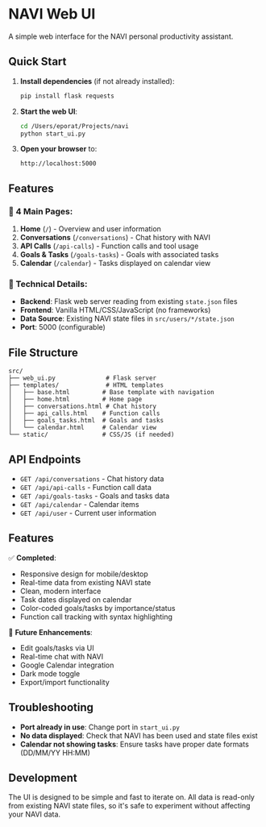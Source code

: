 # NAVI Web UI

A simple web interface for the NAVI personal productivity assistant.

## Quick Start

1. **Install dependencies** (if not already installed):
   ```bash
   pip install flask requests
   ```

2. **Start the web UI**:
   ```bash
   cd /Users/eporat/Projects/navi
   python start_ui.py
   ```

3. **Open your browser** to:
   ```
   http://localhost:5000
   ```

## Features

### 📱 4 Main Pages:

1. **Home** (`/`) - Overview and user information
2. **Conversations** (`/conversations`) - Chat history with NAVI
3. **API Calls** (`/api-calls`) - Function calls and tool usage
4. **Goals & Tasks** (`/goals-tasks`) - Goals with associated tasks
5. **Calendar** (`/calendar`) - Tasks displayed on calendar view

### 🔧 Technical Details:

- **Backend**: Flask web server reading from existing `state.json` files
- **Frontend**: Vanilla HTML/CSS/JavaScript (no frameworks)
- **Data Source**: Existing NAVI state files in `src/users/*/state.json`
- **Port**: 5000 (configurable)

## File Structure

```
src/
├── web_ui.py              # Flask server
├── templates/             # HTML templates
│   ├── base.html         # Base template with navigation
│   ├── home.html         # Home page
│   ├── conversations.html # Chat history
│   ├── api_calls.html    # Function calls
│   ├── goals_tasks.html  # Goals and tasks
│   └── calendar.html     # Calendar view
└── static/               # CSS/JS (if needed)
```

## API Endpoints

- `GET /api/conversations` - Chat history data
- `GET /api/api-calls` - Function call data
- `GET /api/goals-tasks` - Goals and tasks data
- `GET /api/calendar` - Calendar items
- `GET /api/user` - Current user information

## Features

✅ **Completed**:
- Responsive design for mobile/desktop
- Real-time data from existing NAVI state
- Clean, modern interface
- Task dates displayed on calendar
- Color-coded goals/tasks by importance/status
- Function call tracking with syntax highlighting

🚀 **Future Enhancements**:
- Edit goals/tasks via UI
- Real-time chat with NAVI
- Google Calendar integration
- Dark mode toggle
- Export/import functionality

## Troubleshooting

- **Port already in use**: Change port in `start_ui.py`
- **No data displayed**: Check that NAVI has been used and state files exist
- **Calendar not showing tasks**: Ensure tasks have proper date formats (DD/MM/YY HH:MM)

## Development

The UI is designed to be simple and fast to iterate on. All data is read-only from existing NAVI state files, so it's safe to experiment without affecting your NAVI data.